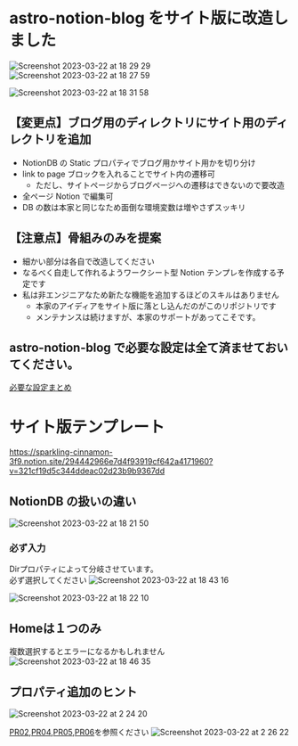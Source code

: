 # astro-notion-blog をサイト版に改造しました
![Screenshot 2023-03-22 at 18 29 29](https://user-images.githubusercontent.com/24947347/226860304-edacc25b-792e-4a17-aeb9-25aca18a8c84.png)
![Screenshot 2023-03-22 at 18 27 59](https://user-images.githubusercontent.com/24947347/226860340-a095de06-a8ae-4942-9b5b-b1e1687903e5.png)

![Screenshot 2023-03-22 at 18 31 58](https://user-images.githubusercontent.com/24947347/226861081-9e43598b-01df-43e8-9ec9-d143e8504ea5.png)

## 【変更点】ブログ用のディレクトリにサイト用のディレクトリを追加

- NotionDB の Static プロパティでブログ用かサイト用かを切り分け
- link to page ブロックを入れることでサイト内の遷移可
  - ただし、サイトページからブログページへの遷移はできないので要改造
- 全ページ Notion で編集可
- DB の数は本家と同じなため面倒な環境変数は増やさずスッキリ

## 【注意点】骨組みのみを提案

- 細かい部分は各自で改造してください
- なるべく自走して作れるようワークシート型 Notion テンプレを作成する予定です
- 私は非エンジニアなため新たな機能を追加するほどのスキルはありません
  - 本家のアイディアをサイト版に落とし込んだのがこのリポジトリです
  - メンテナンスは続けますが、本家のサポートがあってこそです。

## astro-notion-blog で必要な設定は全て済ませておいてください。

[必要な設定まとめ](https://sparkling-cinnamon-3f9.notion.site/_-10c175455b7b49a48f323d399f02abde)

# サイト版テンプレート

https://sparkling-cinnamon-3f9.notion.site/294442966e7d4f93919cf642a4171960?v=321cf19d5c344ddeac02d23b9b9367dd

## NotionDB の扱いの違い
![Screenshot 2023-03-22 at 18 21 50](https://user-images.githubusercontent.com/24947347/226858733-291651e7-5281-495d-9b2d-bd609887ae09.png)

### 必ず入力

Dirプロパティによって分岐させています。  
必ず選択してください
![Screenshot 2023-03-22 at 18 43 16](https://user-images.githubusercontent.com/24947347/226864166-65d2996e-2ebd-4a31-9c79-53d6c2bf72b9.png)


![Screenshot 2023-03-22 at 18 22 10](https://user-images.githubusercontent.com/24947347/226858772-ba0b17ea-0f01-4d14-90ce-b90e9e5bc63f.png)

## Homeは１つのみ

複数選択するとエラーになるかもしれません
![Screenshot 2023-03-22 at 18 46 35](https://user-images.githubusercontent.com/24947347/226864895-cf52b780-11f9-45c7-9321-aaf34db9fe32.png)

## プロパティ追加のヒント

![Screenshot 2023-03-22 at 2 24 20](https://user-images.githubusercontent.com/24947347/226691817-5052b258-d26d-4864-8f3f-443ac3b72ecd.png)

[PR02](https://github.com/herohoro/MakaiZoo_astro-notion-site/pull/2),[PR04](https://github.com/herohoro/MakaiZoo_astro-notion-site/pull/4),[PR05](https://github.com/herohoro/MakaiZoo_astro-notion-site/pull/5),[PR06](https://github.com/herohoro/MakaiZoo_astro-notion-site/pull/26)を参照ください
![Screenshot 2023-03-22 at 2 26 22](https://user-images.githubusercontent.com/24947347/226692275-e704ac75-7b55-4758-9d83-a2c83087fc75.png)

